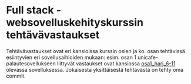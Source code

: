 # Full stack -websovelluskehityskurssin tehtävävastaukset

Tehtävävastaukset ovat eri kansioissa kurssin osien ja ko. osan tehtävissä esiintyvien eri sovellusaihioiden mukaan: 
esim. osan 1 unicafe-palautesovellukseen liittyvät vastaukset ovat kansiossa 
[osa1_harj_6-11](https://github.com/pekoe09/fullstack/tree/master/osa1_harj_6-11) olevassa sovelluksessa. 
Jokaisesta yksittäisestä tehtävästä on tehty oma commit.
